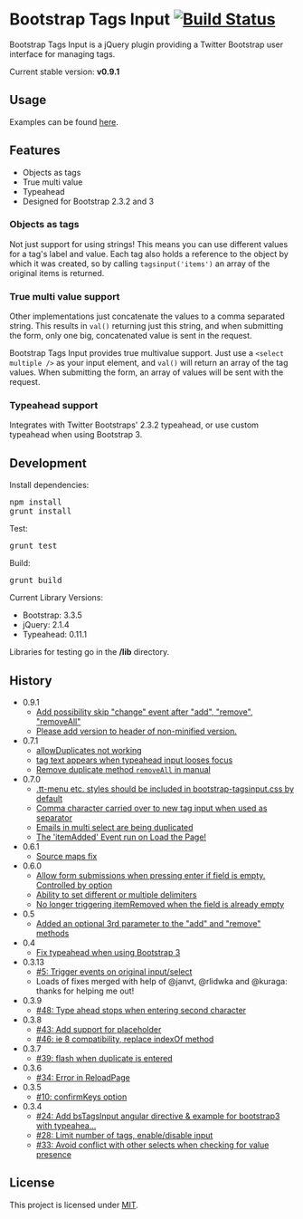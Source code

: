 # Bootstrap Tags Input [![Build Status](https://travis-ci.org/bootstrap-tagsinput/bootstrap-tagsinput.svg?branch=master)](https://travis-ci.org/bootstrap-tagsinput/bootstrap-tagsinput)

Bootstrap Tags Input is a jQuery plugin providing a Twitter Bootstrap user interface for managing tags.

Current stable version: **v0.9.1**

## Usage

Examples can be found [here](http://bootstrap-tagsinput.github.io/bootstrap-tagsinput/examples/).

## Features

-   Objects as tags
-   True multi value
-   Typeahead
-   Designed for Bootstrap 2.3.2 and 3

### Objects as tags

Not just support for using strings! This means you can use different values
for a tag's label and value. Each tag also holds a reference to the object
by which it was created, so by calling <code>tagsinput('items')</code> an
array of the original items is returned.

### True multi value support

Other implementations just concatenate the values to a comma separated string.
This results in <code>val()</code> returning just this string, and when
submitting the form, only one big, concatenated value is sent in the request.

Bootstrap Tags Input provides true multivalue support. Just use a
<code>&lt;select multiple /&gt;</code> as your input element, and
<code>val()</code> will return an array of the tag values. When submitting the
form, an array of values will be sent with the request.

### Typeahead support

Integrates with Twitter Bootstraps' 2.3.2 typeahead, or use custom typeahead when using Bootstrap 3.

## Development

Install dependencies:

<pre>
npm install
grunt install
</pre>

Test:

<pre>
grunt test
</pre>

Build:

<pre>
grunt build
</pre>

Current Library Versions:

-   Bootstrap: 3.3.5
-   jQuery: 2.1.4
-   Typeahead: 0.11.1

Libraries for testing go in the **/lib** directory.

## History

-   0.9.1
    -   [Add possibility skip "change" event after "add", "remove", "removeAll"](https://github.com/bootstrap-tagsinput/bootstrap-tagsinput/pull/429)
    -   [Please add version to header of non-minified version.](https://github.com/bootstrap-tagsinput/bootstrap-tagsinput/issues/438)
-   0.7.1
    -   [allowDuplicates not working](https://github.com/bootstrap-tagsinput/bootstrap-tagsinput/issues/419)
    -   [tag text appears when typeahead input looses focus](https://github.com/bootstrap-tagsinput/bootstrap-tagsinput/issues/386)
    -   [Remove duplicate method `removeAll` in manual](https://github.com/bootstrap-tagsinput/bootstrap-tagsinput/pull/427)
-   0.7.0
    -   [.tt-menu etc. styles should be included in bootstrap-tagsinput.css by default](https://github.com/bootstrap-tagsinput/bootstrap-tagsinput/issues/426)
    -   [Comma character carried over to new tag input when used as separator](https://github.com/bootstrap-tagsinput/bootstrap-tagsinput/issues/422)
    -   [Emails in multi select are being duplicated](https://github.com/bootstrap-tagsinput/bootstrap-tagsinput/issues/399)
    -   [The 'itemAdded' Event run on Load the Page!](https://github.com/bootstrap-tagsinput/bootstrap-tagsinput/issues/369)
-   0.6.1
    -   [Source maps fix](https://github.com/bootstrap-tagsinput/bootstrap-tagsinput/issues/371)
-   0.6.0
    -   [Allow form submissions when pressing enter if field is empty. Controlled by option](https://github.com/bootstrap-tagsinput/bootstrap-tagsinput/issues/368)
    -   [Ability to set different or multiple delimiters](https://github.com/bootstrap-tagsinput/bootstrap-tagsinput/issues/397)
    -   [No longer triggering itemRemoved when the field is already empty](https://github.com/bootstrap-tagsinput/bootstrap-tagsinput/issues/405)
-   0.5
    -   [Added an optional 3rd parameter to the "add" and "remove" methods](https://github.com/bootstrap-tagsinput/bootstrap-tagsinput/pull/298)
-   0.4
    -   [Fix typeahead when using Bootstrap 3](https://github.com/bootstrap-tagsinput/bootstrap-tagsinput/pull/73)
-   0.3.13
    -   [#5: Trigger events on original input/select](https://github.com/bootstrap-tagsinput/bootstrap-tagsinput/issues/5)
    -   Loads of fixes merged with help of @janvt, @rlidwka and @kuraga: thanks for helping me out!
-   0.3.9
    -   [#48: Type ahead stops when entering second character](https://github.com/bootstrap-tagsinput/bootstrap-tagsinput/issues/48)
-   0.3.8
    -   [#43: Add support for placeholder](https://github.com/bootstrap-tagsinput/bootstrap-tagsinput/pull/43)
    -   [#46: ie 8 compatibility, replace indexOf method](https://github.com/bootstrap-tagsinput/bootstrap-tagsinput/pull/46)
-   0.3.7
    -   [#39: flash when duplicate is entered](https://github.com/bootstrap-tagsinput/bootstrap-tagsinput/issues/39)
-   0.3.6
    -   [#34: Error in ReloadPage](https://github.com/bootstrap-tagsinput/bootstrap-tagsinput/issues/34)
-   0.3.5
    -   [#10: confirmKeys option](https://github.com/bootstrap-tagsinput/bootstrap-tagsinput/issues/10)
-   0.3.4
    -   [#24: Add bsTagsInput angular directive & example for bootstrap3 with typeahea...](https://github.com/bootstrap-tagsinput/bootstrap-tagsinput/pull/24)
    -   [#28: Limit number of tags, enable/disable input](https://github.com/bootstrap-tagsinput/bootstrap-tagsinput/pull/28)
    -   [#33: Avoid conflict with other selects when checking for value presence](https://github.com/bootstrap-tagsinput/bootstrap-tagsinput/pull/33)

## License

This project is licensed under [MIT](https://raw.github.com/bootstrap-tagsinput/bootstrap-tagsinput/master/LICENSE "Read more about the MIT license").
